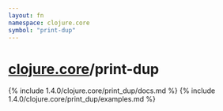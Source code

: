 ```yaml
---
layout: fn
namespace: clojure.core
symbol: "print-dup"
---
```


# [clojure.core](../)/print-dup

{% include 1.4.0/clojure.core/print_dup/docs.md %}
{% include 1.4.0/clojure.core/print_dup/examples.md %}

